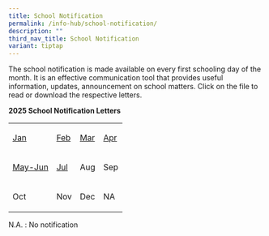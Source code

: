 ```yaml
---
title: School Notification
permalink: /info-hub/school-notification/
description: ""
third_nav_title: School Notification
variant: tiptap
---
```

<p>The school notification is made available on every first schooling day
of the month. It is an effective communication tool that provides useful
information, updates, announcement on school matters. Click on the file
to read or download the respective letters.</p>
<p><strong>2025 School Notification Letters</strong>
</p>
<table style="minWidth: 100px">
<colgroup>
<col>
<col>
<col>
<col>
</colgroup>
<tbody>
<tr>
<td rowspan="1" colspan="1">
<p><a href="https://drive.google.com/file/d/11bddjfGHuIX-UQjOTa-K1YbpdpJ_Vn8h/view?usp=sharing" rel="noopener nofollow" target="_blank">Jan</a>
</p>
</td>
<td rowspan="1" colspan="1">
<p><a href="https://drive.google.com/file/d/1CRYuLxnmXajYHg9BZJslIkXi9RYxgHlJ/view?usp=sharing" rel="noopener nofollow" target="_blank">Feb</a>
</p>
</td>
<td rowspan="1" colspan="1">
<p><a href="https://drive.google.com/file/d/1OqwcRcXgUf_2HFxAN6IhnAr1UaXi5GQC/view?usp=sharing" rel="noopener nofollow" target="_blank">Mar</a>
</p>
</td>
<td rowspan="1" colspan="1">
<p><a href="https://drive.google.com/file/d/1l-e3oHChMKkHb827WZ0H9cepFMlpW_3C/view?usp=sharing" rel="noopener nofollow" target="_blank">Apr</a>
</p>
</td>
</tr>
<tr>
<td rowspan="1" colspan="1">
<p><a href="https://drive.google.com/file/d/1cc-5viG6vJJPvu6ZcO4yFoONsekIKuQZ/view?usp=sharing" rel="noopener nofollow" target="_blank">May-Jun</a>
</p>
</td>
<td rowspan="1" colspan="1">
<p><a href="https://drive.google.com/file/d/1bnu5RbfeREQ8HnMn9JeevzAekNI_YJFd/view?usp=sharing" rel="noopener nofollow" target="_blank">Jul</a>
</p>
</td>
<td rowspan="1" colspan="1">
<p>Aug</p>
</td>
<td rowspan="1" colspan="1">
<p>Sep</p>
</td>
</tr>
<tr>
<td rowspan="1" colspan="1">
<p>Oct</p>
</td>
<td rowspan="1" colspan="1">
<p>Nov</p>
</td>
<td rowspan="1" colspan="1">
<p>Dec</p>
</td>
<td rowspan="1" colspan="1">
<p>NA</p>
</td>
</tr>
</tbody>
</table>
<p>N.A. : No notification</p>